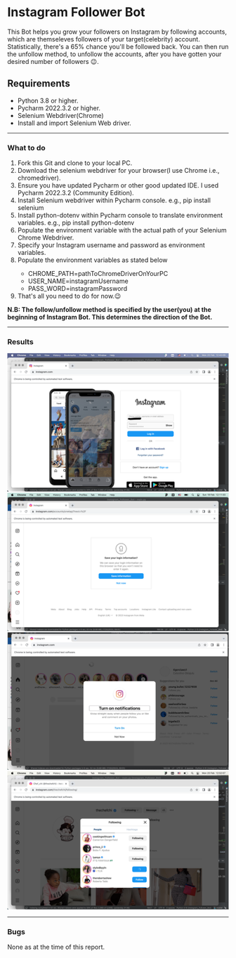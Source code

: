 <h1>Instagram Follower Bot</h1>
This Bot helps you grow your followers on Instagram by following accounts, which are themseleves followers of your target(celebrity) account. <br>
Statistically, there's a 65% chance you'll be followed back. You can then run the unfollow method, to unfollow the accounts, after you have gotten your desired number of followers 😉. <br>

<h2>Requirements</h2>
<ul>
  <li>Python 3.8 or higher.</li>
  <li>Pycharm 2022.3.2 or higher.</li>
  <li>Selenium Webdriver(Chrome)</li>
  <li>Install and import Selenium Web driver.</li>
</ul>
<hr>
<h3>What to do</h3>
<ol>
  <li>Fork this Git and clone to your local PC.</li>
  <li>Download the selenium webdriver for your browser(I use Chrome i.e., chromedriver).</li>
  <li>Ensure you have updated Pycharm or other good updated IDE. I used Pycharm 2022.3.2 (Community Edition).</li>
  <li>Install Selenium webdriver within Pycharm console. e.g., pip install selenium</li>
  <li>Install python-dotenv within Pycharm console to translate environment variables. e.g., pip install python-dotenv</li>
  <li>Populate the environment variable with the actual path of your Selenium Chrome Webdriver.</li>
  <li>Specify your Instagram username and password as environment variables.</li>
  <li>Populate the environment variables as stated below</li>
  <ul>
    <li>CHROME_PATH=pathToChromeDriverOnYourPC</li>
    <li>USER_NAME=instagramUsername</li>
    <li>PASS_WORD=instagramPassword</li>
  </ul>
  <li>That's all you need to do for now.😉</li>
</ol>
<p><strong>N.B: The follow/unfollow method is specified by the user(you) at the beginning of Instagram Bot. This determines the direction of the Bot.</strong></p>
<hr>
<h3>Results</h3>
<img src="https://github.com/obiora789/Instagram_Follower_Bot/blob/obiora789-patch-1/.idea/Screenshot%202023-02-20%20at%2012.43.09.png" alt="instagramLoginPage.jpg">
<img src="https://github.com/obiora789/Instagram_Follower_Bot/blob/obiora789-patch-1/.idea/Screenshot%202023-02-19%20at%2012.11.33.png" alt="doNotSaveLoginDetails.jpg">
<img src="https://github.com/obiora789/Instagram_Follower_Bot/blob/obiora789-patch-1/.idea/No%20notif.jpg" alt="turnOffNotifications.jpg">
<img src="https://github.com/obiora789/Instagram_Follower_Bot/blob/obiora789-patch-1/.idea/Screenshot%202023-02-20%20at%2012.52.07.png" alt="automaticallyFollowingAccounts.jpg">
<hr>
<h3>Bugs</h3>
<p>None as at the time of this report.</p>
